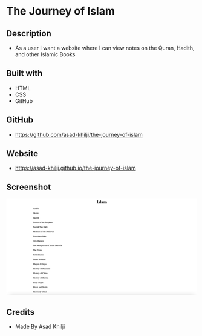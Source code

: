 # The Journey of Islam

## Description
- As a user I want a website where I can view notes on the Quran, Hadith, and other Islamic Books

## Built with
- HTML
- CSS
- GitHub

## GitHub
- https://github.com/asad-khilji/the-journey-of-islam

## Website
- https://asad-khilji.github.io/the-journey-of-islam

## Screenshot
![screenshot.jpg](https://github.com/asad-khilji/the-journey-of-islam/blob/main/images/screenshot.jpg)

## Credits
- Made By Asad Khilji